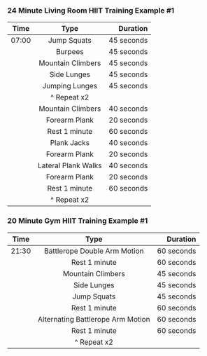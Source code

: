 ### 24 Minute Living Room HIIT Training Example #1

| Time  | Type                                   | Duration   |
|------ |:--------------------------------------:|-----------:|
| 07:00 | Jump Squats                            | 45 seconds |
|       | Burpees                                | 45 seconds |
|       | Mountain Climbers                      | 45 seconds |
|       | Side Lunges                            | 45 seconds |
|       | Jumping Lunges                         | 45 seconds |
|       | ^ Repeat x2                            |            |
|       | Mountain Climbers                      | 40 seconds |
|       | Forearm Plank                          | 20 seconds |
|       | Rest 1 minute                          | 60 seconds |
|       | Plank Jacks                            | 40 seconds |
|       | Forearm Plank                          | 20 seconds |
|       | Lateral Plank Walks                    | 40 seconds |
|       | Forearm Plank                          | 20 seconds |
|       | Rest 1 minute                          | 60 seconds |
|       | ^ Repeat x2                            |            |

### 20 Minute Gym HIIT Training Example #1

| Time  | Type                                   | Duration   |
|------ |:--------------------------------------:|-----------:|
| 21:30 | Battlerope Double Arm Motion           | 60 seconds |
|       | Rest 1 minute                          | 60 seconds |
|       | Mountain Climbers                      | 45 seconds |
|       | Side Lunges                            | 45 seconds |
|       | Jump Squats                            | 45 seconds |
|       | Rest 1 minute                          | 60 seconds |
|       | Alternating Battlerope Arm Motion      | 60 seconds |
|       | Rest 1 minute                          | 60 seconds |
|       | ^ Repeat x2                            |            |
